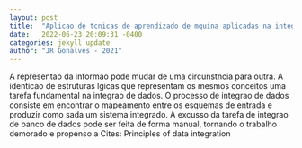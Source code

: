 ```yaml
---
layout: post
title:  "Aplicao de tcnicas de aprendizado de mquina aplicadas na integrao de dados"
date:   2022-06-23 20:09:31 -0400
categories: jekyll update
author: "JR Gonalves - 2021"
---
```

A representao da informao pode mudar de uma circunstncia para outra. A identicao de estruturas lgicas que representam os mesmos conceitos  uma tarefa fundamental na integrao de dados. O processo de integrao de dados consiste em encontrar o mapeamento entre os esquemas de entrada e produzir como sada um sistema integrado. A excusso da tarefa de integrao de banco de dados pode ser feita de forma manual, tornando o trabalho demorado e propenso a 
Cites: Principles of data integration